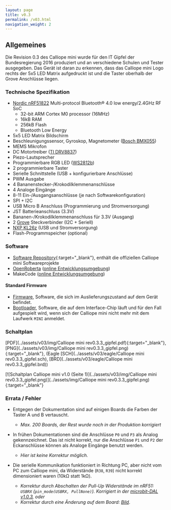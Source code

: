 ```yaml
---
layout: page
title: v0.3
permalink: /v03.html
navigation_weight: 2
---
```


## Allgemeines

Die Revision 0.3 des Calliope mini wurde für den IT Gipfel der Bundesregierung 2016 produziert und an 
verschiedene Schulen und Tester ausgegeben. Das Gerät ist daran zu erkennen, dass das Calliope mini Logo
rechts der 5x5 LED Matrix aufgedruckt ist und die Taster oberhalb der Grove Anschlüsse liegen.

### Technische Spezifikation  
  
* [Nordic nRF51822](https://www.nordicsemi.com/eng/Products/Bluetooth-low-energy/nRF51822) Multi-protocol Bluetooth® 4.0 low energy/2.4GHz RF SoC
    + 32-bit ARM Cortex M0 processor (16MHz)
    + 16kB RAM
    + 256kB Flash
    + Bluetooth Low Energy 
* 5x5 LED Matrix Bildschirm  
* Beschleunigungssensor, Gyroskop, Magnetometer ([Bosch BMX055](https://www.bosch-sensortec.com/bst/products/all_products/bmx055))
* MEMS Mikrofon
* DC Motortreiber ([TI DRV8837](http://www.ti.com/product/DRV8837))
* Piezo-Lautsprecher
* Programmierbare RGB LED ([WS2812b](https://cdn-shop.adafruit.com/datasheets/WS2812B.pdf))
* 2 programmierbare Taster
* Serielle Schnittstelle (USB + konfigurierbare Anschlüsse)
* PWM Ausgabe
* 4 Bananenstecker-/Krokodilklemmenanschlüsse
* 4 Analoge Eingänge
* 8-11 Ein-/Ausgangsanschlüsse (je nach Softwarekonfiguration)
* SPI + I2C
* USB Micro B Anschluss (Programmierung und Stromversorgung)
* JST Batterieanschluss (3.3V)
* Bananen-/Krokodilklemmenanschluss für 3.3V (Ausgang)
* 2 [Grove](http://wiki.seeed.cc/Grove_System/) Steckverbinder (I2C + Seriell)
* [NXP KL26z](http://www.nxp.com/products/microcontrollers-and-processors/arm-processors/kinetis-cortex-m-mcus/l-series-ultra-low-power-m0-plus/kinetis-kl2x-48-mhz-usb-ultra-low-power-microcontrollers-mcus-based-on-arm-cortex-m0-plus-core:KL2x?lang_cd=en) (USB und Stromversorgung)
* Flash-Programmspeicher (optional)

### Software

- [Software Repository](https://github.com/calliope-mini){:target="_blank"}, enthält die offiziellen Calliope mini Softwareprojekte
- [OpenRoberta](https://github.com/OpenRoberta) ([online Entwicklungsumgebung](https://lab.open-roberta.org/))
- MakeCode ([online Entwicklungsumgebung](https://mini.pxt.io))

#### Standard Firmware

* [Firmware](https://github.com/calliope-mini/calliope-demo/releases/tag/v1.0), Software, die sich im Auslieferungszustand auf
dem Gerät befindet.
* [Bootloader](https://github.com/calliope-mini/production-test/releases/tag/bootloader-r1.0), Software, die auf dem Interface-Chip
läuft und für den Fall aufgespielt wird, wenn sich der Calliope mini nicht mehr mit dem Laufwerk `MINI` anmeldet.

### Schaltplan

[PDF](../assets/v03/img/Calliope mini rev0.3.3_gipfel.pdf){:target="_blank"}, 
[PNG](../assets/v03/img/Calliope mini rev0.3.3_gipfel.png){:target="_blank"},
(Eagle [SCH](../assets/v03/eagle/Calliope mini rev0.3.3_gipfel.sch), [BRD](../assets/v03/eagle/Calliope mini rev0.3.3_gipfel.brd))

[![Schaltplan Calliope mini v1.0 (Seite 1)](../assets/v03/img/Calliope mini rev0.3.3_gipfel.png)](../assets/img/Calliope mini rev0.3.3_gipfel.png){:target="_blank"}

### Errata / Fehler

- Entgegen der Dokumentation sind auf einigen Boards die Farben der Taster A und B vertauscht.
  * _Max. 200 Boards, der Rest wurde noch in der Produktion korrigiert_
  
- In frühen Dokumentationen sind die Anschlüsse `P0` und `P3` als Analog gekennzeichnet. Das ist nicht korrekt, nur
  die Anschlüsse `P1` und `P2` der Eckanschlüsse können als Analoge Eingänge benutzt werden.
  * _Hier ist keine Korrektur möglich._
  
- Die serielle Kommunikation funktioniert in Richtung PC, aber nicht vom PC zum Calliope mini, da
  Widerstände (`R38`, `R39`) nicht korrekt dimensioniert waren (10kΩ statt 1kΩ).
  * _Korrektur durch Abschalten der Pull-Up Widerstände im nRF51: `USBRX` (`pin_mode(USBRX, PullNone)`). Korrigiert in der [microbit-DAL v1.0.3](https://github.com/calliope-mini/microbit/releases/tag/v1.0.3-calliope), oder_
  * _Korrektur durch eine Änderung auf dem Board: [Bild](../assets/v03/img/r03-uart-fix.png)_.
